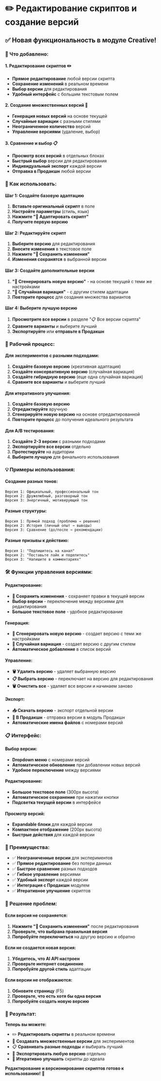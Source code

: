# ✏️ Редактирование скриптов и создание версий

## ✅ Новая функциональность в модуле Creative!

### 🚀 Что добавлено:

#### **1. Редактирование скриптов** ✏️
- **Прямое редактирование** любой версии скрипта
- **Сохранение изменений** в реальном времени
- **Выбор версии** для редактирования
- **Удобный интерфейс** с большим текстовым полем

#### **2. Создание множественных версий** 🔄
- **Генерация новых версий** на основе текущей
- **Случайные вариации** с разными стилями
- **Неограниченное количество** версий
- **Управление версиями** (удаление, выбор)

#### **3. Сравнение и выбор** 📋
- **Просмотр всех версий** в отдельных блоках
- **Быстрый выбор** версии для редактирования
- **Индивидуальный экспорт** каждой версии
- **Отправка в Продакшн** любой версии

### 🎯 Как использовать:

#### **Шаг 1: Создайте базовую адаптацию**
1. **Вставьте оригинальный скрипт** в поле
2. **Настройте параметры** (стиль, язык)
3. **Нажмите "🎨 Адаптировать скрипт"**
4. **Получите первую версию**

#### **Шаг 2: Редактируйте скрипт**
1. **Выберите версию** для редактирования
2. **Внесите изменения** в текстовое поле
3. **Нажмите "💾 Сохранить изменения"**
4. **Изменения сохранятся** в выбранной версии

#### **Шаг 3: Создайте дополнительные версии**
1. **"🔄 Сгенерировать новую версию"** - на основе текущей с теми же настройками
2. **"🎲 Случайная вариация"** - с другим стилем адаптации
3. **Повторите процесс** для создания множества вариантов

#### **Шаг 4: Выберите лучшую версию**
1. **Просмотрите все версии** в разделе "📋 Все версии скрипта"
2. **Сравните варианты** и выберите лучший
3. **Экспортируйте** или **отправьте в Продакшн**

### 🔄 Рабочий процесс:

#### **Для экспериментов с разными подходами:**
1. **Создайте базовую версию** (креативная адаптация)
2. **Создайте консервативную версию** (случайная вариация)
3. **Создайте гибридную версию** (еще одна случайная вариация)
4. **Сравните все варианты** и выберите лучший

#### **Для итеративного улучшения:**
1. **Создайте базовую версию**
2. **Отредактируйте** вручную
3. **Сгенерируйте новую версию** на основе отредактированной
4. **Повторите процесс** до получения идеального результата

#### **Для A/B тестирования:**
1. **Создайте 2-3 версии** с разными подходами
2. **Экспортируйте все версии** отдельно
3. **Протестируйте** на аудитории
4. **Выберите лучшую** для финального использования

### 💡 Примеры использования:

#### **Создание разных тонов:**
```
Версия 1: Официальный, профессиональный тон
Версия 2: Дружелюбный, разговорный тон  
Версия 3: Энергичный, мотивирующий тон
```

#### **Разные структуры:**
```
Версия 1: Прямой подход (проблема → решение)
Версия 2: История (личный опыт → выводы)
Версия 3: Сравнение (до/после → рекомендации)
```

#### **Разные призывы к действию:**
```
Версия 1: "Подпишитесь на канал"
Версия 2: "Поставьте лайк и поделитесь"
Версия 3: "Напишите в комментариях"
```

### 🛠️ Функции управления версиями:

#### **Редактирование:**
- **💾 Сохранить изменения** - сохраняет правки в текущей версии
- **Выбор версии** - переключение между версиями для редактирования
- **Большое текстовое поле** - удобное редактирование

#### **Генерация:**
- **🔄 Сгенерировать новую версию** - создает версию с теми же настройками
- **🎲 Случайная вариация** - создает версию с другим стилем
- **Автоматическое добавление** в список версий

#### **Управление:**
- **🗑️ Удалить версию** - удаляет выбранную версию
- **📋 Выбрать версию** - переключает на версию для редактирования
- **🗑️ Очистить все** - удаляет все версии и начинаем заново

#### **Экспорт:**
- **📥 Скачать версию** - экспорт отдельной версии
- **💾 В Продакшн** - отправка версии в модуль Продакшн
- **Автоматические имена файлов** с номерами версий

### 📋 Интерфейс:

#### **Выбор версии:**
- **Dropdown меню** с номерами версий
- **Автоматическое обновление** при добавлении новых версий
- **Удобное переключение** между версиями

#### **Редактирование:**
- **Большое текстовое поле** (300px высота)
- **Автоматическое сохранение** при нажатии кнопки
- **Подсветка текущей версии** в интерфейсе

#### **Просмотр версий:**
- **Expandable блоки** для каждой версии
- **Компактное отображение** (200px высота)
- **Быстрые действия** для каждой версии

### 🎊 Преимущества:

- ✅ **Неограниченные версии** для экспериментов
- ✅ **Прямое редактирование** без потери данных
- ✅ **Быстрое сравнение** разных подходов
- ✅ **Гибкое управление** версиями
- ✅ **Удобный экспорт** каждой версии
- ✅ **Интеграция с Продакшн** модулем
- ✅ **Итеративное улучшение** скриптов

### 🔧 Решение проблем:

#### **Если версия не сохраняется:**
1. **Нажмите "💾 Сохранить изменения"** после редактирования
2. **Проверьте, что выбрана правильная версия**
3. **Попробуйте переключиться** на другую версию и обратно

#### **Если не создается новая версия:**
1. **Убедитесь, что AI API настроен**
2. **Проверьте интернет соединение**
3. **Попробуйте другой стиль** адаптации

#### **Если версии не отображаются:**
1. **Обновите страницу** (F5)
2. **Проверьте, что есть хотя бы одна версия**
3. **Попробуйте создать новую версию**

### 🚀 Результат:

**Теперь вы можете:**
- ✏️ **Редактировать скрипты** в реальном времени
- 🔄 **Создавать множественные версии** для экспериментов
- 📋 **Сравнивать разные подходы** и выбирать лучший
- 💾 **Экспортировать любую версию** отдельно
- 🎯 **Итеративно улучшать** скрипты до идеала

**Редактирование и версионирование скриптов готово к использованию!** 🎉








